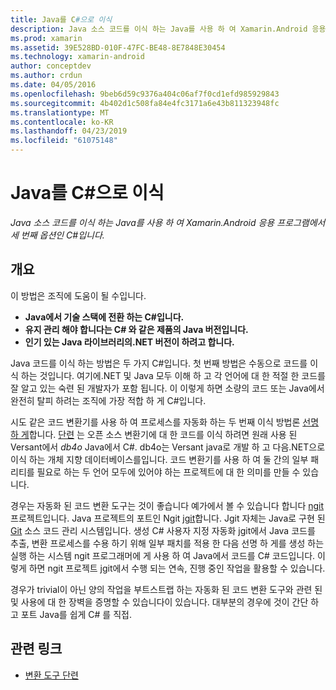 ```yaml
---
title: Java를 C#으로 이식
description: Java 소스 코드를 이식 하는 Java를 사용 하 여 Xamarin.Android 응용 프로그램에서 세 번째 옵션인 C#입니다.
ms.prod: xamarin
ms.assetid: 39E528BD-010F-47FC-BE48-8E7848E30454
ms.technology: xamarin-android
author: conceptdev
ms.author: crdun
ms.date: 04/05/2016
ms.openlocfilehash: 9beb6d59c9376a404c06af7f0cd1efd985929843
ms.sourcegitcommit: 4b402d1c508fa84e4fc3171a6e43b811323948fc
ms.translationtype: MT
ms.contentlocale: ko-KR
ms.lasthandoff: 04/23/2019
ms.locfileid: "61075148"
---
```

# <a name="porting-java-to-c"></a>Java를 C#으로 이식

_Java 소스 코드를 이식 하는 Java를 사용 하 여 Xamarin.Android 응용 프로그램에서 세 번째 옵션인 C#입니다._

## <a name="overview"></a>개요

이 방법은 조직에 도움이 될 수입니다.

-  **Java에서 기술 스택에 전환 하는 C#입니다.**
-  **유지 관리 해야 합니다는 C# 와 같은 제품의 Java 버전입니다.**
-  **인기 있는 Java 라이브러리의.NET 버전이 하려고 합니다.**


Java 코드를 이식 하는 방법은 두 가지 C#입니다. 첫 번째 방법은 수동으로 코드를 이식 하는 것입니다. 여기에.NET 및 Java 모두 이해 하 고 각 언어에 대 한 적절 한 코드를 잘 알고 있는 숙련 된 개발자가 포함 됩니다. 이 이렇게 하면 소량의 코드 또는 Java에서 완전히 탈피 하려는 조직에 가장 적합 하 게 C#입니다.

시도 같은 코드 변환기를 사용 하 여 프로세스를 자동화 하는 두 번째 이식 방법론 [선명 하 게](https://github.com/mono/sharpen)합니다. [단련](https://github.com/mono/sharpen) 는 오픈 소스 변환기에 대 한 코드를 이식 하려면 원래 사용 된 Versant에서 *db4o* Java에서 C#. db4o는 Versant java로 개발 하 고 다음.NET으로 이식 하는 개체 지향 데이터베이스를입니다. 코드 변환기를 사용 하 여 둘 간의 일부 패리티를 필요로 하는 두 언어 모두에 있어야 하는 프로젝트에 대 한 의미를 만들 수 있습니다.

경우는 자동화 된 코드 변환 도구는 것이 좋습니다 예가에서 볼 수 있습니다 합니다 [ngit](https://github.com/mono/ngit) 프로젝트입니다.
Java 프로젝트의 포트인 Ngit [jgit](http://eclipse.org/)합니다.
Jgit 자체는 Java로 구현 된 [Git](http://git-scm.com/) 소스 코드 관리 시스템입니다. 생성 C# 사용자 지정 자동화 jgit에서 Java 코드를 추출, 변환 프로세스를 수용 하기 위해 일부 패치를 적용 한 다음 선명 하 게를 생성 하는 실행 하는 시스템 ngit 프로그래머에 게 사용 하 여 Java에서 코드를 C# 코드입니다. 이렇게 하면 ngit 프로젝트 jgit에서 수행 되는 연속, 진행 중인 작업을 활용할 수 있습니다.

경우가 trivial이 아닌 양의 작업을 부트스트랩 하는 자동화 된 코드 변환 도구와 관련 된 및 사용에 대 한 장벽을 증명할 수 있습니다이 있습니다. 대부분의 경우에 것이 간단 하 고 포트 Java를 쉽게 C# 를 직접.



## <a name="related-links"></a>관련 링크

- [변환 도구 단련](https://github.com/mono/sharpen)
